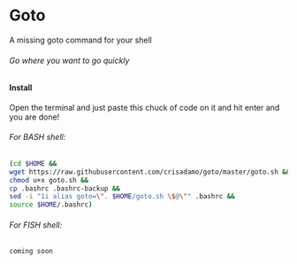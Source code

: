# Goto
A missing goto command for your shell

###### Go where you want to go quickly



#### Install

Open the terminal and just paste this chuck of code on it and hit enter and you are done!

###### For BASH shell:
```bash
(cd $HOME && 
wget https://raw.githubusercontent.com/crisadamo/goto/master/goto.sh &&
chmod u+x goto.sh &&
cp .bashrc .bashrc-backup &&
sed -i "1i alias goto=\". $HOME/goto.sh \$@\"" .bashrc &&
source $HOME/.bashrc)
```

###### For FISH shell:
```bash
coming soon
```
